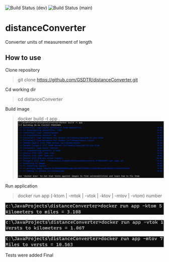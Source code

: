![Build Status](https://github.com/GSDTR/distanceConverter/actions/workflows/main.yml/badge.svg?branch=develop) (dev)
![Build Status](https://github.com/GSDTR/distanceConverter/actions/workflows/main.yml/badge.svg?branch=main) (main)
# distanceConverter
Converter units of measurement of length
## How to use
Clone repository
> git clone https://github.com/GSDTR/distanceConverter.git
> 
Cd working dir
> cd distanceConverter

Build image
> docker build -t app .
![docker build](pictures/build.png)

Run application
> docker run app (-ktom | -mtok | -vtok | -ktov | -mtov | -vtom) number

![run app 1 cf](pictures/run_ktom.png)

![run app 2 fc](pictures/run_vtok.png)

![run app 3 ck](pictures/run_mtov.png)

Tests were added
Final